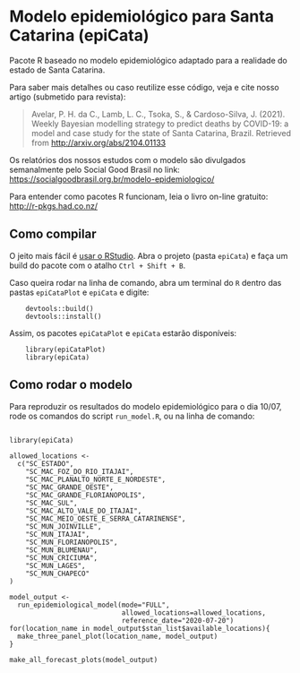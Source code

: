 # Modelo epidemiológico para Santa Catarina (epiCata)

Pacote R baseado no modelo epidemiológico adaptado para a realidade do estado de Santa Catarina.

Para saber mais detalhes ou caso reutilize esse código, veja e cite nosso artigo (submetido para revista):

> Avelar, P. H. da C., Lamb, L. C., Tsoka, S., & Cardoso-Silva, J. (2021). Weekly Bayesian modelling strategy to predict deaths by COVID-19: a model and case study for the state of Santa Catarina, Brazil. Retrieved from http://arxiv.org/abs/2104.01133

Os relatórios dos nossos estudos com o modelo são divulgados semanalmente pelo Social Good Brasil no link: https://socialgoodbrasil.org.br/modelo-epidemiologico/

Para entender como pacotes R funcionam, leia o livro on-line gratuito: http://r-pkgs.had.co.nz/


## Como compilar

O jeito mais fácil é [usar o RStudio](https://support.rstudio.com/hc/en-us/articles/200486508-Building-Testing-and-Distributing-Packages). Abra o projeto (pasta `epiCata`) e faça um build do pacote com o atalho `Ctrl + Shift + B`.

Caso queira rodar na linha de comando, abra um terminal do `R` dentro das pastas `epiCataPlot` e `epiCata` e digite:

```
    devtools::build()
    devtools::install()
```

Assim, os pacotes `epiCataPlot` e `epiCata` estarão disponíveis:

```
    library(epiCataPlot)
    library(epiCata)
```

## Como rodar o modelo

Para reproduzir os resultados do modelo epidemiológico para o dia 10/07, rode os comandos do script `run_model.R`, ou na linha de comando:

```

library(epiCata)

allowed_locations <-
  c("SC_ESTADO",
    "SC_MAC_FOZ_DO_RIO_ITAJAI",
    "SC_MAC_PLANALTO_NORTE_E_NORDESTE",
    "SC_MAC_GRANDE_OESTE",
    "SC_MAC_GRANDE_FLORIANOPOLIS",
    "SC_MAC_SUL",
    "SC_MAC_ALTO_VALE_DO_ITAJAI",
    "SC_MAC_MEIO_OESTE_E_SERRA_CATARINENSE",
    "SC_MUN_JOINVILLE",
    "SC_MUN_ITAJAI",
    "SC_MUN_FLORIANOPOLIS",
    "SC_MUN_BLUMENAU",
    "SC_MUN_CRICIUMA",
    "SC_MUN_LAGES",
    "SC_MUN_CHAPECO"
)

model_output <-
  run_epidemiological_model(mode="FULL",
                            allowed_locations=allowed_locations,
                            reference_date="2020-07-20")
for(location_name in model_output$stan_list$available_locations){
  make_three_panel_plot(location_name, model_output)
}

make_all_forecast_plots(model_output)
```

